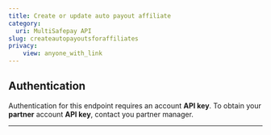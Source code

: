 ```yaml
---
title: Create or update auto payout affiliate
category:
  uri: MultiSafepay API
slug: createautopayoutsforaffiliates
privacy:
    view: anyone_with_link
---
```


## Authentication

Authentication for this endpoint requires an account **API key**. To obtain your **partner** account **API key**, contact you partner manager.

---
